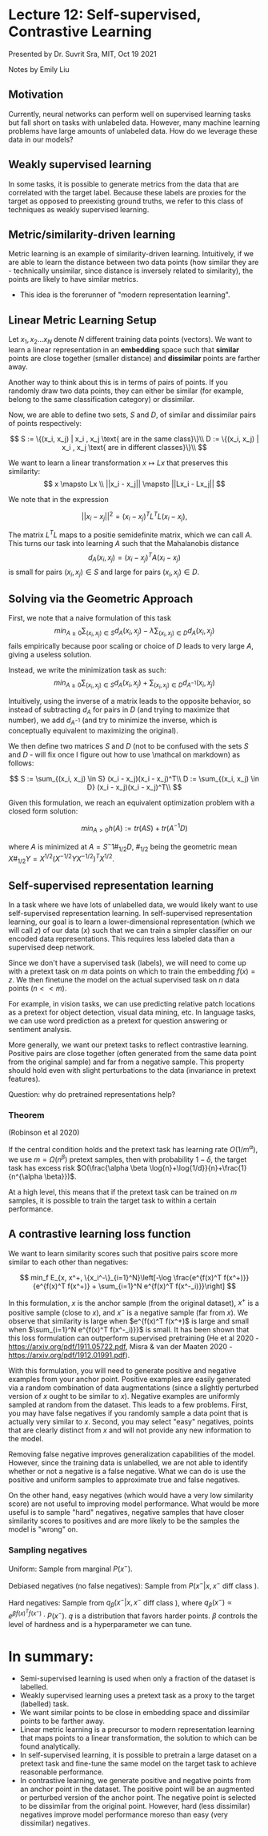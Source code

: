 # Lecture 12: Self-supervised, Contrastive Learning
Presented by Dr. Suvrit Sra, MIT, Oct 19 2021

Notes by Emily Liu

## Motivation
Currently, neural networks can perform well on supervised learning tasks but fall short on tasks with unlabeled data. However, many machine learning problems have large amounts of unlabeled data. How do we leverage these data in our models?

## Weakly supervised learning
In some tasks, it is possible to generate metrics from the data that are correlated with the target label. Because these labels are proxies for the target as opposed to preexisting ground truths, we refer to this class of techniques as weakly supervised learning.

## Metric/similarity-driven learning
Metric learning is an example of similarity-driven learning. Intuitively, if we are able to learn the distance between two data points (how similar they are - technically unsimilar, since distance is inversely related to similarity), the points are likely to have similar metrics.
- This idea is the forerunner of "modern representation learning".

## Linear Metric Learning Setup

Let $x_1, x_2 ... x_N$ denote $N$ different training data points (vectors). We want to learn a linear representation in an **embedding** space such that **similar** points are close together (smaller distance) and **dissimilar** points are farther away.

Another way to think about this is in terms of pairs of points. If you randomly draw two data points, they can either be similar (for example, belong to the same classification category) or dissimilar.

Now, we are able to define two sets, $S$ and $D$, of similar and dissimilar pairs of points respectively:

$$
S := \{(x_i, x_j) | x_i , x_j \text{ are in the same class}\}\\
D := \{(x_i, x_j) | x_i , x_j \text{ are in different classes}\}\\
$$

We want to learn a linear transformation $x \mapsto Lx$ that preserves this similarity:
$$
x \mapsto Lx \\
||x_i - x_j|| \mapsto ||Lx_i - Lx_j||
$$

We note that in the expression

$$
||x_i - x_j||^2 = (x_i - x_j)^T L^T L (x_i - x_j) \text{,}
$$

The matrix $L^TL$ maps to a positie semidefinite matrix, which we can call $A$. This turns our task into learning $A$ such that the Mahalanobis distance
$$
d_A(x_i, x_j) = (x_i - x_j)^T A (x_i - x_j)
$$
is small for pairs $(x_i, x_j) \in S$ and large for pairs $(x_i, x_j) \in D$.

## Solving via the Geometric Approach
First, we note that a naive formulation of this task
$$
min_{A \geq 0} \sum_{(x_i, x_j) \in S} d_A(x_i, x_j) - \lambda \sum_{(x_i, x_j) \in D} d_A(x_i, x_j)
$$
fails empirically because poor scaling or choice of $D$ leads to very large $A$, giving a useless solution.

Instead, we write the minimization task as such:
$$
min_{A \geq 0} \sum_{(x_i, x_j) \in S} d_A(x_i, x_j) + \sum_{(x_i, x_j) \in D} d_{A^{-1}}(x_i, x_j)
$$

Intuitively, using the inverse of a matrix leads to the opposite behavior, so instead of subtracting $d_A$ for pairs in $D$ (and trying to maximize that number), we add $d_{A^{-1}}$ (and try to minimize the inverse, which is conceptually equivalent to maximizing the original).

We then define two matrices $S$ and $D$ (not to be confused with the sets $S$ and $D$ - will fix once I figure out how to use \mathcal on markdown) as follows:

$$
S := \sum_{(x_i, x_j) \in S} (x_i - x_j)(x_i - x_j)^T\\
D := \sum_{(x_i, x_j) \in D} (x_i - x_j)(x_i - x_j)^T\\
$$

Given this formulation, we reach an equivalent optimization problem with a closed form solution:

$$
min_{A > 0} h(A) := tr(AS) + tr(A^{-1}D)
$$

where $A$ is minimized at $A = S^-1 \#_{1/2} D$, $\#_{1/2}$ being the geometric mean $X \#_{1/2} Y = X^{1/2} (X^{-1/2}YX^{-1/2})^T X^{1/2}$.

## Self-supervised representation learning
In a task where we have lots of unlabelled data, we would likely want to use self-supervised representation learning. In self-supervised representation learning, our goal is to learn a lower-dimensional representation (which we will call $z$) of our data ($x$) such that we can train a simpler classifier on our encoded data representations. This requires less labeled data than a supervised deep network.

Since we don't have a supervised task (labels), we will need to come up with a pretext task on $m$ data points on which to train the embedding $f(x) = z$. We then finetune the model on the actual supervised task on $n$ data points ($n << m$).

For example, in vision tasks, we can use predicting relative patch locations as a pretext for object detection, visual data mining, etc. In language tasks, we can use word prediction as a pretext for question answering or sentiment analysis.

More generally, we want our pretext tasks to reflect contrastive learning. Positive pairs are close together (often generated from the same data point from the original sample) and far from a negative sample. This property should hold even with slight perturbations to the data (invariance in pretext features).

Question: why do pretrained representations help?

### Theorem
(Robinson et al 2020)

If the central condition holds and the pretext task has learning rate $O(1/m^\alpha)$, we use $m=\Omega(n^\beta)$ pretext samples, then with probability $1- \delta$, the target task has excess risk $O(\frac{\alpha \beta \log{n}+\log{1/d}}{n}+\frac{1}{n^{\alpha \beta}})$.

At a high level, this means that if the pretext task can be trained on $m$ samples, it is possible to train the target task to within a certain performance.

## A contrastive learning loss function
We want to learn similarity scores such that positive pairs score more similar to each other than negatives:

$$
min_f E_{x, x^+, \{x_i^-\}_{i=1}^N}\left[-\log \frac{e^{f(x)^T f(x^+)}}{e^{f(x)^T f(x^+)} + \sum_{i=1}^N e^{f(x)^T f(x^-_i)}}\right]
$$

In this formulation, $x$ is the anchor sample (from the original dataset), $x^+$ is a positive sample (close to $x$), and $x^-$ is a negative sample (far from $x$). We observe that similarity is large when $e^{f(x)^T f(x^+)$ is large and small when $\sum_{i=1}^N e^{f(x)^T f(x^-_i)}}$ is small. It has been shown that this loss formulation can outperform supervised pretraining (He et al 2020 - https://arxiv.org/pdf/1911.05722.pdf, Misra & van der Maaten 2020 - https://arxiv.org/pdf/1912.01991.pdf).

With this formulation, you will need to generate positive and negative examples from your anchor point. Positive examples are easily generated via a random combination of data augmentations (since a slightly perturbed version of $x$ ought to be similar to $x$). Negative examples are uniformly sampled at random from the dataset. This leads to a few problems. First, you may have false negatives if you randomly sample a data point that is actually very similar to $x$. Second, you may select "easy" negatives, points that are clearly distinct from $x$ and will not provide any new information to the model.

Removing false negative improves generalization capabilities of the model. However, since the training data is unlabelled, we are not able to identify whether or not a negative is a false negative. What we can do is use the positive and uniform samples to approximate true and false negatives.

On the other hand, easy negatives (which would have a very low similarity score) are not useful to improving model performance. What would be more useful is to sample "hard" negatives, negative samples that have closer similarity scores to positives and are more likely to be the samples the model is "wrong" on.

### Sampling negatives

Uniform: Sample from marginal $P(x^-)$.

Debiased negatives (no false negatives): Sample from $P(x^- | x, x^-$ diff class $)$.

Hard negatives: Sample from $q_\beta(x^- | x, x^-$ diff class $)$, where $q_\beta(x^-) \propto e^{\beta f(x)^T f(x^-)} \cdot P(x^-)$. $q$ is a distribution that favors harder points. $\beta$ controls the level of hardness and is a hyperparameter we can tune.

# In summary:
- Semi-supervised learning is used when only a fraction of the dataset is labelled.
- Weakly supervised learning uses a pretext task as a proxy to the target (labelled) task.
- We want similar points to be close in embedding space and dissimilar points to be farther away.
- Linear metric learning is a precursor to modern representation learning that maps points to a linear transformation, the solution to which can be found analytically.
- In self-supervised learning, it is possible to pretrain a large dataset on a pretext task and fine-tune the same model on the target task to achieve reasonable performance.
- In contrastive learning, we generate positive and negative points from an anchor point in the dataset. The positive point will be an augmented or perturbed version of the anchor point. The negative point is selected to be dissimilar from the original point. However, hard (less dissimilar) negatives improve model performance moreso than easy (very dissimilar) negatives.